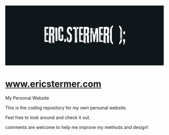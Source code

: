 ![Banner](/img/ESBanner.jpeg)

# www.ericstermer.com
My Personal Website

This is the coding repository for my own personal website.

Feel free to look around and check it out.

comments are welcome to help me improve my methods and design!
